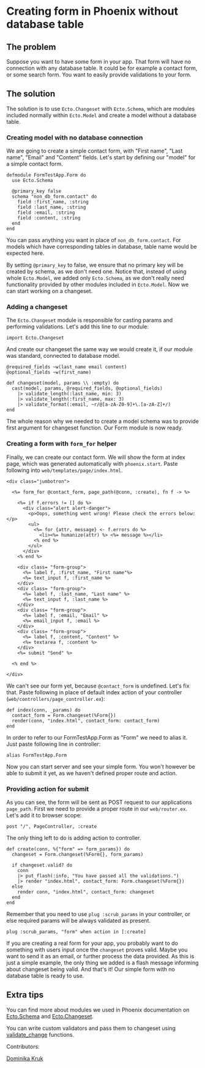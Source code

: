 # Creating form in Phoenix without database table

## The problem

Suppose you want to have some form in your app. That form will have no connection with any database table. It could be for example a contact form, or some search form. You want to easily provide validations to your form.

## The solution

The solution is to use `Ecto.Changeset` with `Ecto.Schema`, which are
modules included normally within `Ecto.Model` and create a model without
a database table.

### Creating model with no database connection

We are going to create a simple contact form, with "First name", "Last
name", "Email" and "Content" fields.
Let's start by defining our "model" for a simple contact form.

    defmodule FormTestApp.Form do
      use Ecto.Schema

      @primary_key false
      schema "non_db_form.contact" do
        field :first_name, :string
        field :last_name, :string
        field :email, :string
        field :content, :string
      end
    end

You can pass anything you want in place of `non_db_form.contact`. For
models which have corresponding tables in database, table name would be expected
here.

By setting `@primary_key` to false, we ensure that no primary key will
be created by schema, as we don't need one.
Notice that, instead of using whole `Ecto.Model`, we added only
`Ecto.Schema`, as we don't really need functionality provided by other modules included in `Ecto.Model`. Now we can start
working on a changeset.

### Adding a changeset

The `Ecto.Changeset` module is responsible for casting params
and performing validations.
Let's add this line to our module:

    import Ecto.Changeset

And create our changeset the same way we would create it, if our module was standard, connected to database model.

    @required_fields ~w(last_name email content)
    @optional_fields ~w(first_name)

    def changeset(model, params \\ :empty) do
      cast(model, params, @required_fields, @optional_fields)
        |> validate_length(:last_name, min: 3)
        |> validate_length(:first_name, max: 3)
        |> validate_format(:email, ~r/@[a-zA-Z0-9]+\.[a-zA-Z]+/)
    end

The whole reason why we needed to create a model schema was to provide first
argument for changeset function. Our Form module is now ready.

### Creating a form with `form_for` helper

Finally, we can create our contact form. We will show the form at index page, which was generated automatically with `phoenix.start`.
Paste following into `web/templates/page/index.html`.

    <div class="jumbotron">

      <%= form_for @contact_form, page_path(@conn, :create), fn f -> %>

        <%= if f.errors != [] do %>
          <div class="alert alert-danger">
            <p>Oops, something went wrong! Please check the errors below:</p>
            <ul>
              <%= for {attr, message} <- f.errors do %>
                <li><%= humanize(attr) %> <%= message %></li>
              <% end %>
            </ul>
          </div>
        <% end %>

        <div class= "form-group">
          <%= label f, :first_name, "First name"%>
          <%= text_input f, :first_name %>
        </div>
        <div class= "form-group">
          <%= label f, :last_name, "Last name" %>
          <%= text_input f, :last_name %>
        </div>
        <div class= "form-group">
          <%= label f, :email, "Email" %>
          <%= email_input f, :email %>
        </div>
        <div class= "form-group">
          <%= label f, :content, "Content" %>
          <%= textarea f, :content %>
        </div>
        <%= submit "Send" %>

      <% end %>

    </div>

We can't see our form yet, because `@contact_form` is undefined. Let's fix that. Paste following in place of default index action of your controller (`web/controllers/page_controller.ex`):

    def index(conn, _params) do
      contact_form = Form.changeset(%Form{})
      render(conn, "index.html", contact_form: contact_form)
    end

In order to refer to our FormTestApp.Form as "Form" we need to alias it.
Just paste following line in controller:

    alias FormTestApp.Form

Now you can start server and see your simple form. You won't however be able
to submit
it yet, as we haven't defined proper route and action.

### Providing action for submit

As you can see, the form will be sent as POST request to our
applications `page_path`. First we need to provide a proper
route in our `web/router.ex`. Let's add it to browser
scope:

    post "/", PageController, :create

The only thing left to do is adding action to controller.

    def create(conn, %{"form" => form_params}) do
      changeset = Form.changeset(%Form{}, form_params)

      if changeset.valid? do
        conn
        |> put_flash(:info, "You have passed all the validations.")
        |> render "index.html", contact_form: Form.changeset(%Form{})
      else
        render conn, "index.html", contact_form: changeset
      end
    end

Remember that you need to use `plug :scrub_params` in your controller,
or else required params will be always validated as present.

    plug :scrub_params, "form" when action in [:create]

If you are creating a real form for your app, you probably want to do
something with users input once the `changeset` proves valid. Maybe you
want to send it as an email, or further process the data provided. As this is
just a simple example, the only thing we added is a flash message
informing about changeset being valid.
And that's it! Our simple form with no database table is ready to use.

## Extra tips

You can find more about modules we used in Phoenix documentation on [Ecto.Schema](http://hexdocs.pm/ecto/Ecto.Schema.html) and [Ecto.Changeset](http://hexdocs.pm/phoenix/overview.html#modules_summary).

You can write custom validators and pass them to changeset using
[validate_change](http://hexdocs.pm/ecto/Ecto.Changeset.html#validate_change/3) functions.


Contributors:

[Dominika Kruk](mailto:dominika.kruk@amberbit.com)

